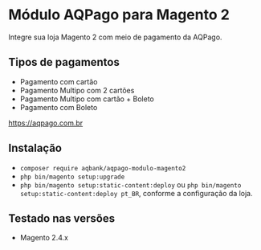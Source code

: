 # Módulo AQPago para Magento 2

Integre sua loja Magento 2 com meio de pagamento da AQPago.
## Tipos de pagamentos
- Pagamento com cartão
- Pagamento Multipo com 2 cartões
- Pagamento Multipo com cartão + Boleto
- Pagamento com Boleto

https://aqpago.com.br

## Instalação

 - `composer require aqbank/aqpago-modulo-magento2` 
 - `php bin/magento setup:upgrade`
 - `php bin/magento setup:static-content:deploy` ou `php bin/magento setup:static-content:deploy pt_BR`, conforme a configuração da loja.

## Testado nas versões
- Magento 2.4.x